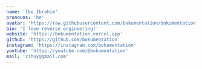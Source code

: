 ```yaml
---
name: 'Ibe Ibrahim'
pronouns: 'he'
avatar: 'https://raw.githubusercontent.com/bokumentation/bokumentation.github.io/refs/heads/main/src/content/authors/ibepic.webp'
bio: 'I love reverse engineering!'
website: 'https://bokumentation.vercel.app'
github: 'https://github.com/bokumentation'
instagram: 'https://instagram.com/bokumentation'
youtube: 'https://youtube.com/@bokumentation'
mail: 'cihuy@gmail.com'
---
```

